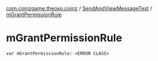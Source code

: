[com.coinzgame.theoxo.coinz](../index.md) / [SendAndViewMessageTest](index.md) / [mGrantPermissionRule](.)

# mGrantPermissionRule

`var mGrantPermissionRule: <ERROR CLASS>`